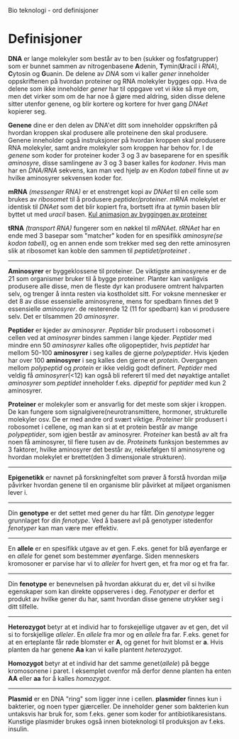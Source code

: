 Bio teknologi - ord definisjoner

# Definisjoner

**DNA** er lange molekyler som består av to ben (sukker og fosfatgrupper) som er bunnet sammen av nitrogenbasene **A**denin, **T**ymin(**U**racil i *RNA*), **C**ytosin og **G**uanin. De delene av *DNA* som vi kaller *gener* inneholder oppskriftenen på hvordan proteiner og RNA molekyler bygges opp. Hva de delene som ikke inneholder *gener* har til oppgave vet vi ikke så mye om, men det virker som om de har noe å gjøre med aldring, siden disse delene sitter utenfor genene, og blir kortere og kortere for hver gang *DNAet* kopierer seg.

**Genene** dine er den delen av DNA'et ditt som inneholder oppskriften på hvordan kroppen skal produsere alle proteinene den skal produsere. Genene inneholder også instruksjoner på hvordan kroppen skal produsere RNA molekyler, samt andre molekyler som kroppen har behov for. I de *genene* som koder for proteiner koder 3 og 3 av baseparene for en spesifik *aminosyre*, disse samlingene av 3 og 3 baser kalles for *kodoner*. Hvis man har en *DNA/RNA* sekvens, kan man ved hjelp av en *Kodon tabell* finne ut av hvilke aminosyrer sekvensen koder for.

**mRNA** *(messenger RNA)* er et enstrenget kopi av *DNAet* til en celle som brukes av *ribosomet* til å produsere *peptider/proteiner*. *mRNA* molekylet er identisk til *DNAet* som det blir kopiert fra, bortsett ifra at *tymin* basen blir byttet ut med *uracil* basen.
[Kul animasjon av byggingen av proteiner]()

**tRNA** *(transport RNA)* fungerer som en nøkkel til *mRNAet*. *tRNAet* har en ende med 3 basepar som "matcher" koden for en spesifikk *aminosyre(se kodon tabell)*, og en annen ende som trekker med seg den rette aminosyren slik at ribosomet kan koble den sammen til *peptidet/proteinet* .

---

**Aminosyrer** er byggeklossene til proteiner. De viktigste aminosyrene er de 21 som organismer bruker til å bygge proteiner. Planter kan vanligvis produsere alle disse, men de fleste dyr kan produsere omtrent halvparten selv, og trenger å innta resten via kostholdet sitt. For voksne mennesker er det 8 av disse essensielle aminosyrene, mens for spedbarn finnes det 9 essensielle *aminosyrer*. de resterende 12 (11 for spedbarn) kan vi produsere selv. Det er tilsammen 20 *aminosyrer*. 

**Peptider** er kjeder av *aminosyrer*. *Peptider* blir produsert i robosomet i cellen ved at *aminosyrer* bindes sammen i lange kjeder. *Peptider* med mindre enn 50 *aminosyrer* kalles ofte oligopeptider, hvis *peptidet* har mellom 50-100 **aminosyrer** i seg kalles de gjerne *polypeptider*. Hvis kjeden har over 100 **aminosyrer** i seg kalles den gjerne et *protein*. Overgangen mellom *polypeptid* og *protein* er ikke veldig godt definert. *Peptider* med veldig få *aminosyrer*(<12) kan også bli referert til med det nøyaktige antallet *aminosyrer* som *peptidet* inneholder f.eks. *dipeptid* for *peptider* med kun 2 aminosyrer.

**Proteiner** er molekyler som er ansvarlig for det meste som skjer i kroppen. De kan fungere som signalgivere(neurotransmittere, hormoner, strukturelle molekyler osv. De er med andre ord svært viktige. *Proteiner* blir produsert i robosomet i cellene, og man kan si at et protein består av mange *polypeptider*, som igjen består av aminosyrer. *Proteiner* kan bestå av alt fra noen få aminosyrer, til flere tusen av de. *Proteinets* funksjon bestemmes av 3 faktorer, hvilke aminosyrer det består av, rekkefølgen til aminosyrene og hvordan molekylet er brettet(den 3 dimensjonale strukturen).

---

**Epigenetikk** er navnet på forskningfeltet som prøver å forstå hvordan miljø påvirker hvordan genene til en organisme blir påvirket at miljøet organismen lever i.

---

Din **genotype** er det settet med gener du har fått. Din *genotype* legger grunnlaget for din *fenotype*. Ved å basere avl på genotyper istedenfor *fenotyper* kan man være mer effektiv.

---

En **allele** er en spesifikk utgave av et gen. F.eks. genet for blå øyenfarge er en *allele* for genet som bestemmer øyenfarge. Siden menneskers kromosoner er parvise har vi to *alleler* for hvert gen, et fra mor og et fra far.

---

Din **fenotype** er benevnelsen på hvordan akkurat du er, det vil si hvilke egenskaper som kan direkte oppserveres i deg. *Fenotyper* er derfor et produkt av hvilke gener du har, samt hvordan disse genene utrykker seg i ditt tilfelle.

---

**Heterozygot** betyr at et individ har to forskejellige utgaver av et gen, det vil si to forskjellige *alleler*. En *allele* fra mor og en *allele* fra far. F.eks. genet for at en erteplante får røde blomster er **A**, og genet for hvit blomst er **a**. Hvis planten da har genene **Aa** kan vi kalle plantent *heterozygot*.

**Homozygot** betyr at et individ har det samme genet(*allele*) på begge kromosonene i paret. I eksemplet ovenfor må derfor denne planten ha enten **AA** eller **aa** for å kalles *homozygot*.

---
**Plasmid** er en DNA "ring" som ligger inne i cellen. **plasmider** finnes kun i bakterier, og noen typer gjærceller. De inneholder gener som bakterien kun untaksvis har bruk for, som f.eks. gener som koder for antibiotikaresistans. Kunstige plasmider brukes også innen bioteknologi til produksjon av f.eks. insulin.